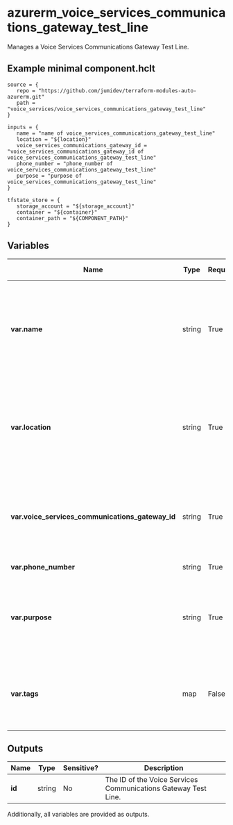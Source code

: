 # azurerm_voice_services_communications_gateway_test_line

Manages a Voice Services Communications Gateway Test Line.

## Example minimal component.hclt

```hcl
source = {
   repo = "https://github.com/jumidev/terraform-modules-auto-azurerm.git" 
   path = "voice_services/voice_services_communications_gateway_test_line" 
}

inputs = {
   name = "name of voice_services_communications_gateway_test_line" 
   location = "${location}" 
   voice_services_communications_gateway_id = "voice_services_communications_gateway_id of voice_services_communications_gateway_test_line" 
   phone_number = "phone_number of voice_services_communications_gateway_test_line" 
   purpose = "purpose of voice_services_communications_gateway_test_line" 
}

tfstate_store = {
   storage_account = "${storage_account}" 
   container = "${container}" 
   container_path = "${COMPONENT_PATH}" 
}

```

## Variables

| Name | Type | Required? |  possible values |  Description |
| ---- | ---- | --------- |  ----------- | ----------- |
| **var.name** | string | True | -  |  Specifies the name which should be used for this Voice Services Communications Gateway Test Line. Changing this forces a new resource to be created. | 
| **var.location** | string | True | -  |  Specifies the Azure Region where the Voice Services Communications Gateway Test Line should exist. Changing this forces a new resource to be created. | 
| **var.voice_services_communications_gateway_id** | string | True | -  |  Specifies the ID of the Voice Services Communications Gateway. Changing this forces a new resource to be created. | 
| **var.phone_number** | string | True | -  |  Specifies the phone number. | 
| **var.purpose** | string | True | `Automated`, `Manual`  |  The purpose of the Voice Services Communications Gateway Test Line. Possible values are `Automated` or `Manual`. | 
| **var.tags** | map | False | -  |  A mapping of tags which should be assigned to the Voice Services Communications Gateway Test Line. | 



## Outputs

| Name | Type | Sensitive? | Description |
| ---- | ---- | --------- | --------- |
| **id** | string | No  | The ID of the Voice Services Communications Gateway Test Line. | 

Additionally, all variables are provided as outputs.
